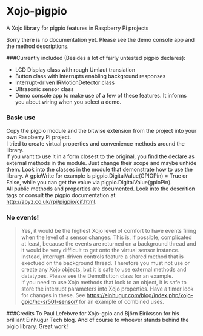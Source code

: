 # Xojo-pigpio
A Xojo library for pigpio features in Raspberry Pi projects

Sorry there is no documentation yet. Please see the demo console app and the method descriptions.

###Currently included
(Besides a lot of fairly untested pigpio declares):
* LCD Display class with rough Umlaut translation
* Button class with interrupts enabling background responses
* Interrupt-driven IRMotionDetector class
* Ultrasonic sensor class
* Demo console app to make use of a few of these features. It informs you about wiring when you select a demo.  
  
### Basic use
Copy the pigpio module and the bitwise extension from the project into your own Raspberry Pi project.  
I tried to create virtual properties and convenience methods around the library.  
If you want to use it in a form closest to the original, you find the declare as external methods in the module. Just change their scope and maybe unhide them.
Look into the classes in the module that demonstrate how to use the library.
A gpioWrite for example is pigpio.DigitalValue(GPIOPin) = True or False, while you can get the value via pigpio.DigitalValue(gpioPin).  
All public methods and properties are documented. Look into the descrition tags or consult the pigpio documentation at http://abyz.co.uk/rpi/pigpio/cif.html.

### No events!
> Yes, it would be the highest Xojo level of comfort to have events firing when the level of a sensor changes. This is, if possible, complicated at least, because the events are returned on a background thread and it would be very difficult to get onto the virtual sensor instance.  
Instead, interrupt-driven controls feature a shared method that is exectued on the background thread. Therefore you must not use or create any Xojo objects, but it is safe to use  external methods and datatypes. Please see the DemoButton class for an example.  
If you need to use Xojo methods that lock to an object, it is safe to store the interrupt parameters into Xojo properties. Have a timer look for changes in these. See https://einhugur.com/blog/index.php/xojo-gpio/hc-sr501-sensor/ for an example of combined uses.

###Credits
To Paul Lefebvre for Xojo-gpio and Björn Eiríksson for his brilliant Einhugur Tech blog.
And of course to whoever stands behind the pigio library. Great work!
